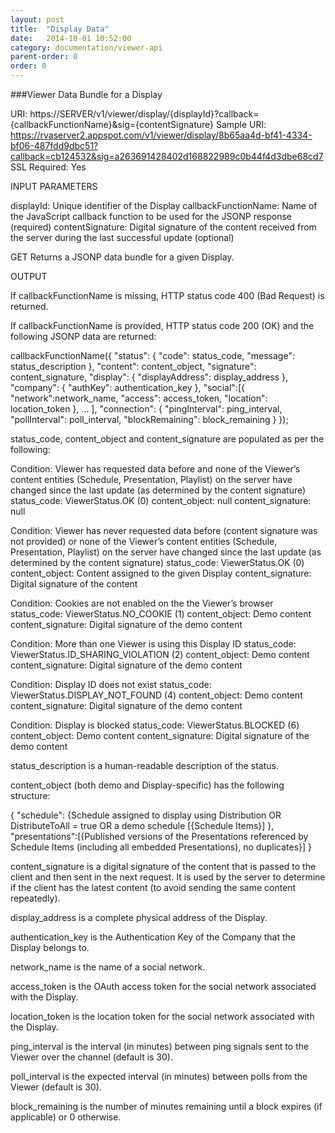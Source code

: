 ```yaml
---
layout: post
title:  "Display Data"
date:   2014-10-01 10:52:00
category: documentation/viewer-api
parent-order: 0
order: 0
---
```


###Viewer Data Bundle for a Display

URI: https://SERVER/v1/viewer/display/{displayId}?callback={callbackFunctionName}&sig={contentSignature}
Sample URI: https://rvaserver2.appspot.com/v1/viewer/display/8b65aa4d-bf41-4334-bf06-487fdd9dbc51?callback=cb124532&sig=a263691428402d168822989c0b44f4d3dbe68cd7
SSL Required: Yes

INPUT PARAMETERS

displayId: Unique identifier of the Display
callbackFunctionName: Name of the JavaScript callback function to be used for the JSONP response (required)
contentSignature: Digital signature of the content received from the server during the last successful update (optional)

GET
Returns a JSONP data bundle for a given Display.

OUTPUT

If callbackFunctionName is missing, HTTP status code 400 (Bad Request) is returned.

If callbackFunctionName is provided, HTTP status code 200 (OK) and the following JSONP data are returned:

callbackFunctionName({
  "status": {
    "code": status_code,
    "message": status_description
  },
  "content": content_object,
  "signature": content_signature,
  "display": {
    "displayAddress": display_address
  },
  "company": {
    "authKey": authentication_key
  },
  "social":[{
    "network":network_name, 
    "access": access_token, 
    "location": location_token
  }, ... ],
  "connection": {
    "pingInterval": ping_interval,
    "pollInterval": poll_interval,
    "blockRemaining": block_remaining
  }
});

status_code, content_object and content_signature are populated as per the following:

Condition: Viewer has requested data before and none of the Viewer’s content entities (Schedule, Presentation, Playlist) on the server have changed since the last update (as determined by the content signature)
status_code: ViewerStatus.OK (0)
content_object: null
content_signature: null

Condition: Viewer has never requested data before (content signature was not provided) or none of the Viewer’s content entities (Schedule, Presentation, Playlist) on the server have changed since the last update (as determined by the content signature)
status_code: ViewerStatus.OK (0)
content_object: Content assigned to the given Display
content_signature: Digital signature of the content

Condition: Cookies are not enabled on the the Viewer’s browser
status_code: ViewerStatus.NO_COOKIE (1)
content_object: Demo content
content_signature: Digital signature of the demo content

Condition: More than one Viewer is using this Display ID
status_code: ViewerStatus.ID_SHARING_VIOLATION (2)
content_object: Demo content
content_signature: Digital signature of the demo content

Condition: Display ID does not exist
status_code: ViewerStatus.DISPLAY_NOT_FOUND (4)
content_object: Demo content
content_signature: Digital signature of the demo content

Condition: Display is blocked
status_code: ViewerStatus.BLOCKED (6)
content_object: Demo content
content_signature: Digital signature of the demo content

status_description is a human-readable description of the status.

content_object (both demo and Display-specific) has the following structure:

{
  "schedule": {Schedule assigned to display using Distribution OR DistributeToAll = true OR a demo schedule
    [{Schedule Items}]
  },
  "presentations":[{Published versions of the Presentations referenced by Schedule Items (including all embedded
    Presentations), no duplicates}]
}

content_signature is a digital signature of the content that is passed to the client and then sent in the next request. It is used by the server to determine if the client has the latest content (to avoid sending the same content repeatedly).

display_address is a complete physical address of the Display.

authentication_key is the Authentication Key of the Company that the Display belongs to.

network_name is the name of a social network.

access_token is the OAuth access token for the social network associated with the Display.

location_token is the location token for the social network associated with the Display.

ping_interval is the interval (in minutes) between ping signals sent to the Viewer over the channel (default is 30).

poll_interval is the expected interval (in minutes) between polls from the Viewer (default is 30).

block_remaining is the number of minutes remaining until a block expires (if applicable) or 0 otherwise.